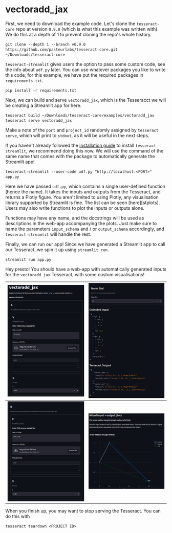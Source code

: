 # vectoradd_jax

First, we need to download the example code. Let's clone the `tesseract-core`
repo at version `0.9.0` (which is what this example was written with).
We do this at a depth of 1 to prevent cloning the repo's whole history.

```shell
git clone --depth 1 --branch v0.9.0 https://github.com/pasteurlabs/tesseract-core.git ~/Downloads/tesseract-core
```

`tesseract-streamlit` gives users the option to pass some custom code, see
the info about `udf.py` later.
You can use whatever packages you like to write this code; for this example,
we have put the required packages in `requirements.txt`.

```shell
pip install -r requirements.txt
```

Next, we can build and serve `vectoradd_jax`, which is the Tesseracct we will
be creating a Streamlit app for here.

```shell
tesseract build ~/Downloads/tesseract-core/examples/vectoradd_jax
tesseract serve vectoradd_jax
```

Make a note of the `port` and `project_id` randomly assigned by
`tesseract serve`, which will print to `stdout`, as it will be useful in the
next steps.

If you haven't already followed the [installation guide](../README.md#-installation) to
install `tesseract-streamlit`, we recommend doing this now.
We will use the command of the same name that comes with the package to
automatically generate the Streamlit app!

```shell
tesseract-streamlit --user-code udf.py "http://localhost:<PORT>" app.py
```

Here we have passed `udf.py`, which contains a single user-defined function
(hence the name). It takes the inputs and outputs from the Tesseract, and
returns a Plotly figure. You aren't limited to using Plotly, any visualisation
library supported by Streamlit is fine. The list can be seen [here][stplots].
Users may also write functions to plot the inputs or outputs alone.

Functions may have any name, and the docstrings will be used as descriptions
in the web-app accompanying the plots.
Just make sure to name the parameters `input_schema` and / or `output_schema`
accordingly, and `tesseract-streamlit` will handle the rest.

Finally, we can run our app! Since we have generated a Streamlit app to call
our Tesseract, we spin it up using `streamlit run`.

```shell
streamlit run app.py
```

Hey presto! You should have a web-app with automatically generated inputs for
the `vectoradd_jax` Tesseract, with some custom visualisations!


| ![](screenshots/header-vec-a.png) | ![](screenshots/outputs.png) |
| --------------------------------- | ---------------------------- |
| ![](screenshots/vec-b.png)        | ![](screenshots/plot.png)    |

When you finish up, you may want to stop serving the Tesseract. You can do this
with

```shell
tesseract teardown <PROJECT ID>
```
